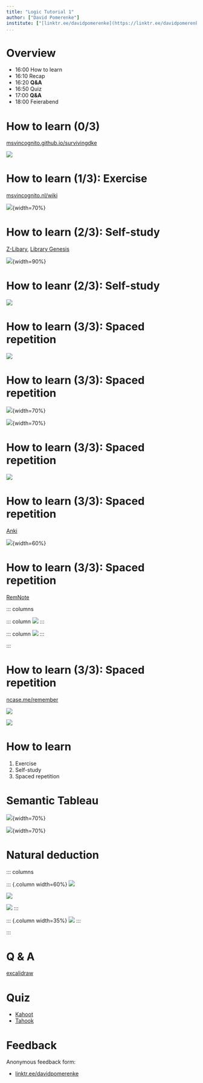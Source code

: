 ```yaml
---
title: "Logic Tutorial 1"
author: ["David Pomerenke"]
institute: ["[linktr.ee/davidpomerenke](https://linktr.ee/davidpomerenke)"]
...
```


# Overview

- 16:00 How to learn
- 16:10 Recap
- 16:20 __Q&A__
- 16:50 Quiz
- 17:00 __Q&A__
- 18:00 Feierabend

# How to learn (0/3)

[msvincognito.github.io/survivingdke](https://msvincognito.github.io/survivingdke/)

![](img/survivingdke.png)

# How to learn (1/3): Exercise

[msvincognito.nl/wiki](https://msvincognito.nl/wiki/study/bachelor/year_1/block_5/logic)

![](img/wiki.png){width=70%}

# How to learn (2/3): Self-study

[Z-Libary](https://b-ok.cc), [Library Genesis](https://libgen.is/)

![](img/libgen.png){width=90%}

# How to leanr (2/3): Self-study

![](img/schedule.png)

# How to learn (3/3): Spaced repetition

![](img/flashcards.png)

# How to learn (3/3): Spaced repetition

![](img/rep-good.png){width=70%}

![](img/rep-bad.png){width=70%}

# How to learn (3/3): Spaced repetition

![](img/böx.png)

# How to learn (3/3): Spaced repetition

[Anki](https://apps.ankiweb.net/)

![](img/anki.png){width=60%}

# How to learn (3/3): Spaced repetition

[RemNote](https://remnote.io)

::: columns

::: column
![](img/remnote1.png)
:::

::: column
![](img/remnote2.png)
:::

:::

# How to learn (3/3): Spaced repetition

[ncase.me/remember](https://ncase.me/remember/)

![](img/ncase1.png)

![](img/ncase2.png)

# How to learn

1. Exercise
2. Self-study
3. Spaced repetition

# Semantic Tableau

![](img/tableau1.png){width=70%}

![](img/tableau2.png){width=70%}

# Natural deduction

::: columns

::: {.column width=60%}
![](img/nd-impl.png)

![](img/nd-neg.png)

![](img/nd-disj.png)
:::

::: {.column width=35%}
![](img/nd-conj.png)
:::

:::

# Q & A

[excalidraw](https://excalidraw.com/)

# Quiz

- [Kahoot](https://create.kahoot.it/details/461e6399-c19c-4a35-aa50-046bcbf6e9f3)
- [Tahook](https://tahook.netlify.app/)

# Feedback

Anonymous feedback form: 

- [linktr.ee/davidpomerenke](https://linktr.ee/davidpomerenke)
